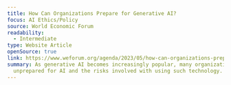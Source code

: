 ```yaml
---
title: How Can Organizations Prepare for Generative AI?
focus: AI Ethics/Policy
source: World Economic Forum
readability:
  - Intermediate
type: Website Article
openSource: true
link: https://www.weforum.org/agenda/2023/05/how-can-organizations-prepare-for-generative-ai/
summary: As generative AI becomes increasingly popular, many organizations are
  unprepared for AI and the risks involved with using such technology.
---
```


